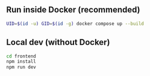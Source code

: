 Run inside Docker (recommended)
------------------------------

```bash
UID=$(id -u) GID=$(id -g) docker compose up --build
```

Local dev (without Docker)
--------------------------

```bash
cd frontend
npm install
npm run dev
```

